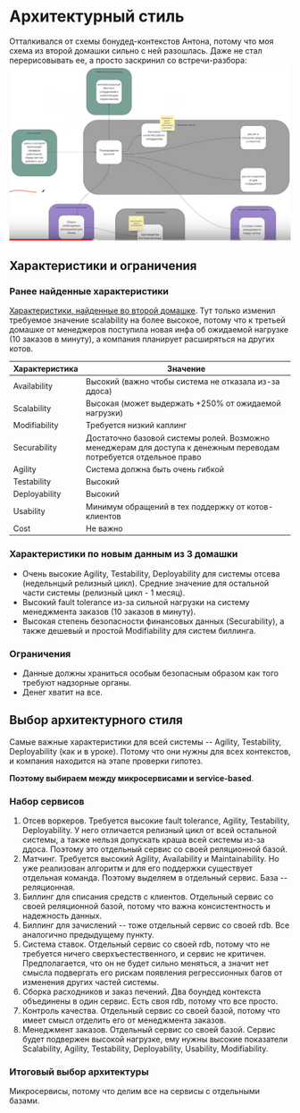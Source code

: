 # Архитектурный стиль

Отталкивался от схемы бонудед-контекстов Антона, потому что моя схема из второй домашки сильно с ней разошлась.
Даже не стал перерисовывать ее, а просто заскринил со встречи-разбора:
![ddd-bounded-contexts-from-anton](resources/ddd_contexts_from_anton.jpg)

## Характеристики и ограничения

### Ранее найденные характеристики
[Характеристики, найденные во второй домашке](../2_iteration/3.%20architecture-characteristics.md).
Тут только изменил требуемое значение scalability на более высокое,
потому что к третьей домашке от менеджеров поступила новая инфа об ожидаемой нагрузке (10 заказов в минуту),
а компания планирует расширяться на других котов.

| Характеристика | Значение                                                                                                           |
|----------------|--------------------------------------------------------------------------------------------------------------------|
| Availability   | Высокий (важно чтобы система не отказала из-за ддоса)                                                              |
| Scalability    | Высокая (может выдержать +250% от ожидаемой нагрузки)                                                              |
| Modifiability  | Требуется низкий каплинг                                                                                           |
| Securability   | Достаточно базовой системы ролей. Возможно менеджерам для доступа к денежным переводам потребуется отдельное право |
| Agility        | Система должна быть очень гибкой                                                                                   |
| Testability    | Высокий                                                                                                            |
| Deployability  | Высокий                                                                                                            |
| Usability      | Минимум обращений в тех поддержку от котов-клиентов                                                                |
| Cost           | Не важно                                                                                                           |

### Характеристики по новым данным из 3 домашки

- Очень высокие Agility, Testability, Deployability для системы отсева (недельнцый релизный цикл).
Средние значение для остальной части системы (релизный цикл - 1 месяц).
- Высокий fault tolerance из-за сильной нагрузки на систему менеджмента заказов (10 заказов в минуту).
- Высокая степень безопасности финансовых данных (Securability), а также дешевый и простой Modifiability для систем биллинга.

### Ограничения

- Данные должны храниться особым безопасным образом как того требуют надзорные органы.
- Денег хватит на все.

## Выбор архитектурного стиля

Самые важные характеристики для всей системы -- Agility, Testability, Deployability (как и в уроке).
Потому что они нужны для всех контекстов, и компания находится на этапе проверки гипотез.

**Поэтому выбираем между микросервисами и service-based**.

### Набор сервисов

1. Отсев воркеров. Требуется высокие fault tolerance, Agility, Testability, Deployability.
У него отличается релизный цикл от всей остальной системы,
а также нельзя допускать краша всей системы из-за ддоса.
Поэтому это отдельный сервис со своей реляционной базой.
2. Матчинг. Требуется высокий Agility, Availability и Maintainability.
Но уже реализован алгоритм и для его поддержки существует отдельная команда.
Поэтому выделяем в отдельный сервис. База -- реляционная.
3. Биллинг для списания средств с клиентов. Отдельный сервис со своей реляционной базой,
потому что важна консистентность и надежность данных.
4. Биллинг для зачислений -- тоже отдельный сервис со своей rdb. Все аналогично предыдущему пункту.
5. Система ставок. Отдельный сервис со своей rdb, потому что не требуется ничего сверхъестественного, и сервис не критичен.
Предполагается, что он не будет сильно меняться, а значит нет смысла подвергать его рискам появления регрессионных багов от изменения других частей системы.
6. Сборка расходников и заказ печений. Два боундед контекста объединены в один сервис. Есть своя rdb, потому что все просто.
7. Контроль качества. Отдельный сервис со своей базой, потому что имеет смысл отделить его от менеджмента заказов.
8. Менеджмент заказов. Отдельный сервис со своей базой.
Сервис будет подвержен высокой нагрузке, ему нужны высокие показатели Scalability, Agility, Testability, Deployability, Usability, Modifiability.

### Итоговый выбор архитектуры
Микросервисы, потому что делим все на сервисы с отдельными базами.
